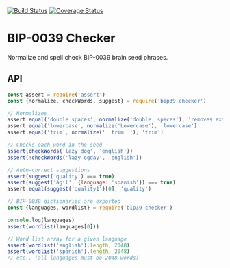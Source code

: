 [![Build Status](https://travis-ci.org/jcalfee/bip39-checker.svg?branch=master)](https://travis-ci.org/jcalfee/bip39-checker)
[![Coverage Status](https://coveralls.io/repos/github/jcalfee/bip39-checker/badge.svg?branch=master)](https://coveralls.io/github/jcalfee/bip39-checker?branch=master)

# BIP-0039 Checker

Normalize and spell check BIP-0039 brain seed phrases.

## API

```javascript
const assert = require('assert')
const {normalize, checkWords, suggest} = require('bip39-checker')

// Normalizes
assert.equal('double spaces', normalize('double  spaces'), 'removes extra spaces')
assert.equal('lowercase', normalize('Lowercase'), 'lowercase')
assert.equal('trim', normalize('  trim  '), 'trim')

// Checks each word in the seed
assert(checkWords('lazy dog', 'english'))
assert(!checkWords('lazy ogday', 'english'))

// Auto-correct suggestions
assert(suggest('quality') === true)
assert(suggest('ágil', {language: 'spanish'}) === true)
assert.equal(suggest('quality1')[0], 'quality')

// BIP-0039 dictionaries are exported
const {languages, wordlist} = require('bip39-checker')

console.log(languages)
assert(wordlist(languages[0]))

// Word list array for a given language
assert(wordlist('english').length, 2048)
assert(wordlist('spanish').length, 2048)
// etc.. (all languages must be 2048 words)
```
